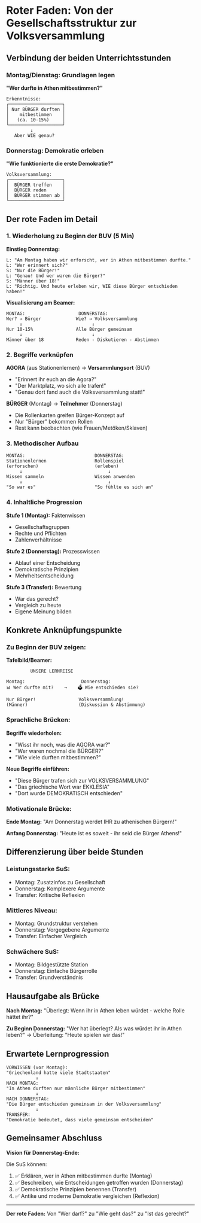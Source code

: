 # Roter Faden: Von der Gesellschaftsstruktur zur Volksversammlung

## Verbindung der beiden Unterrichtsstunden

### Montag/Dienstag: Grundlagen legen
**"Wer durfte in Athen mitbestimmen?"**

```
Erkenntnisse:
┌────────────────────┐
│ Nur BÜRGER durften │
│    mitbestimmen    │
│   (ca. 10-15%)     │
└────────────────────┘
         ↓
   Aber WIE genau?
```

### Donnerstag: Demokratie erleben
**"Wie funktionierte die erste Demokratie?"**

```
Volksversammlung:
┌────────────────────┐
│  BÜRGER treffen    │
│  BÜRGER reden      │
│  BÜRGER stimmen ab │
└────────────────────┘
```

## Der rote Faden im Detail

### 1. Wiederholung zu Beginn der BUV (5 Min)

**Einstieg Donnerstag:**
```
L: "Am Montag haben wir erforscht, wer in Athen mitbestimmen durfte."
L: "Wer erinnert sich?"
S: "Nur die Bürger!"
L: "Genau! Und wer waren die Bürger?"
S: "Männer über 18!"
L: "Richtig. Und heute erleben wir, WIE diese Bürger entschieden haben!"
```

**Visualisierung am Beamer:**
```
MONTAG:                    DONNERSTAG:
Wer? → Bürger             Wie? → Volksversammlung
     ↓                          ↓
Nur 10-15%                Alle Bürger gemeinsam
     ↓                          ↓
Männer über 18            Reden - Diskutieren - Abstimmen
```

### 2. Begriffe verknüpfen

**AGORA** (aus Stationenlernen) → **Versammlungsort** (BUV)
- "Erinnert ihr euch an die Agora?"
- "Der Marktplatz, wo sich alle trafen!"
- "Genau dort fand auch die Volksversammlung statt!"

**BÜRGER** (Montag) → **Teilnehmer** (Donnerstag)
- Die Rollenkarten greifen Bürger-Konzept auf
- Nur "Bürger" bekommen Rollen
- Rest kann beobachten (wie Frauen/Metöken/Sklaven)

### 3. Methodischer Aufbau

```
MONTAG:                          DONNERSTAG:
Stationenlernen                  Rollenspiel
(erforschen)                     (erleben)
     ↓                                ↓
Wissen sammeln                   Wissen anwenden
     ↓                                ↓
"So war es"                      "So fühlte es sich an"
```

### 4. Inhaltliche Progression

**Stufe 1 (Montag):** Faktenwissen
- Gesellschaftsgruppen
- Rechte und Pflichten
- Zahlenverhältnisse

**Stufe 2 (Donnerstag):** Prozesswissen
- Ablauf einer Entscheidung
- Demokratische Prinzipien
- Mehrheitsentscheidung

**Stufe 3 (Transfer):** Bewertung
- War das gerecht?
- Vergleich zu heute
- Eigene Meinung bilden

## Konkrete Anknüpfungspunkte

### Zu Beginn der BUV zeigen:

**Tafelbild/Beamer:**
```
         UNSERE LERNREISE
    
Montag:                     Donnerstag:
📊 Wer durfte mit?    →    🗳️ Wie entschieden sie?
                      
Nur Bürger!                Volksversammlung!
(Männer)                   (Diskussion & Abstimmung)
```

### Sprachliche Brücken:

**Begriffe wiederholen:**
- "Wisst ihr noch, was die AGORA war?"
- "Wer waren nochmal die BÜRGER?"
- "Wie viele durften mitbestimmen?"

**Neue Begriffe einführen:**
- "Diese Bürger trafen sich zur VOLKSVERSAMMLUNG"
- "Das griechische Wort war EKKLESIA"
- "Dort wurde DEMOKRATISCH entschieden"

### Motivationale Brücke:

**Ende Montag:**
"Am Donnerstag werdet IHR zu athenischen Bürgern!"

**Anfang Donnerstag:**
"Heute ist es soweit - ihr seid die Bürger Athens!"

## Differenzierung über beide Stunden

### Leistungsstarke SuS:
- Montag: Zusatzinfos zu Gesellschaft
- Donnerstag: Komplexere Argumente
- Transfer: Kritische Reflexion

### Mittleres Niveau:
- Montag: Grundstruktur verstehen
- Donnerstag: Vorgegebene Argumente
- Transfer: Einfacher Vergleich

### Schwächere SuS:
- Montag: Bildgestützte Station
- Donnerstag: Einfache Bürgerrolle
- Transfer: Grundverständnis

## Hausaufgabe als Brücke

**Nach Montag:**
"Überlegt: Wenn ihr in Athen leben würdet - welche Rolle hättet ihr?"

**Zu Beginn Donnerstag:**
"Wer hat überlegt? Als was würdet ihr in Athen leben?"
→ Überleitung: "Heute spielen wir das!"

## Erwartete Lernprogression

```
VORWISSEN (vor Montag):
"Griechenland hatte viele Stadtstaaten"
           ↓
NACH MONTAG:
"In Athen durften nur männliche Bürger mitbestimmen"
           ↓
NACH DONNERSTAG:
"Die Bürger entschieden gemeinsam in der Volksversammlung"
           ↓
TRANSFER:
"Demokratie bedeutet, dass viele gemeinsam entscheiden"
```

## Gemeinsamer Abschluss

**Vision für Donnerstag-Ende:**

Die SuS können:
1. ✅ Erklären, wer in Athen mitbestimmen durfte (Montag)
2. ✅ Beschreiben, wie Entscheidungen getroffen wurden (Donnerstag)
3. ✅ Demokratische Prinzipien benennen (Transfer)
4. ✅ Antike und moderne Demokratie vergleichen (Reflexion)

---

**Der rote Faden:** Von "Wer darf?" zu "Wie geht das?" zu "Ist das gerecht?"